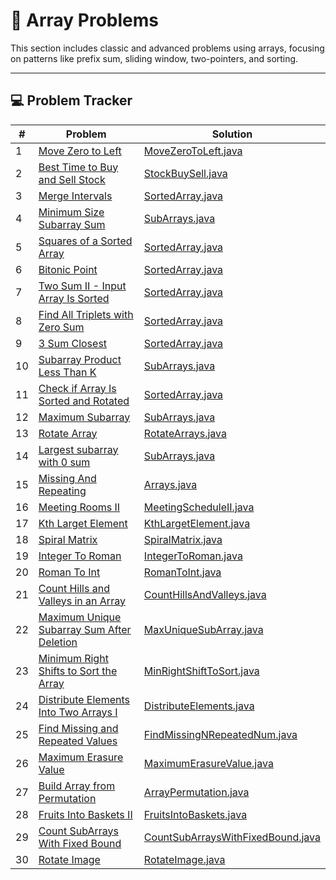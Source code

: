 # 🧮 Array Problems

This section includes classic and advanced problems using arrays, focusing on patterns like prefix sum, sliding window,
two-pointers, and sorting.

---

## 💻 Problem Tracker

| #  | Problem                                                                                                                 | Solution                                                                 |
|----|-------------------------------------------------------------------------------------------------------------------------|--------------------------------------------------------------------------|
| 1  | [Move Zero to Left](https://www.geeksforgeeks.org/move-all-zeros-to-front-of-array/)                                    | [MoveZeroToLeft.java](./MoveZeroToLeft.java)                             |
| 2  | [Best Time to Buy and Sell Stock](https://leetcode.com/problems/best-time-to-buy-and-sell-stock/description/)           | [StockBuySell.java](./StockBuySell.java)                                 |
| 3  | [Merge Intervals](https://leetcode.com/problems/merge-intervals/description/)                                           | [SortedArray.java](./SortedArray.java)                                   |
| 4  | [Minimum Size Subarray Sum](https://leetcode.com/problems/minimum-size-subarray-sum/description/)                       | [SubArrays.java](./SubArrays.java)                                       |
| 5  | [Squares of a Sorted Array](https://leetcode.com/problems/squares-of-a-sorted-array/description/)                       | [SortedArray.java](./SortedArray.java)                                   |
| 6  | [Bitonic Point](https://www.geeksforgeeks.org/problems/maximum-value-in-a-bitonic-array3001/1)                          | [SortedArray.java](./SortedArray.java)                                   |
| 7  | [Two Sum II - Input Array Is Sorted](https://leetcode.com/problems/two-sum-ii-input-array-is-sorted/description/)       | [SortedArray.java](./SortedArray.java)                                   |
| 8  | [Find All Triplets with Zero Sum](https://www.geeksforgeeks.org/problems/find-all-triplets-with-zero-sum/1)             | [SortedArray.java](./SortedArray.java)                                   |
| 9  | [3 Sum Closest](https://www.geeksforgeeks.org/problems/3-sum-closest/1)                                                 | [SortedArray.java](./SortedArray.java)                                   |
| 10 | [Subarray Product Less Than K](https://leetcode.com/problems/subarray-product-less-than-k/description/)                 | [SubArrays.java](./SubArrays.java)                                       |
| 11 | [Check if Array Is Sorted and Rotated](https://leetcode.com/problems/check-if-array-is-sorted-and-rotated/description/) | [SortedArray.java](./SortedArray.java)                                   |
| 12 | [Maximum Subarray](https://leetcode.com/problems/maximum-subarray/)                                                     | [SubArrays.java](./SubArrays.java)                                       |
| 13 | [Rotate Array](https://leetcode.com/problems/rotate-array/)                                                             | [RotateArrays.java](./RotateArrays.java)                                 |
| 14 | [Largest subarray with 0 sum](https://www.geeksforgeeks.org/problems/largest-subarray-with-0-sum/1)                     | [SubArrays.java](./SubArrays.java)                                       |
| 15 | [Missing And Repeating](https://www.geeksforgeeks.org/problems/find-missing-and-repeating2512/1)                        | [Arrays.java](./SubArrays.java)                                          |
| 16 | [Meeting Rooms II](https://neetcode.io/problems/meeting-schedule-ii)                                                    | [MeetingScheduleII.java](./MeetingScheduleII.java)                       |
| 17 | [Kth Larget Element](https://leetcode.com/problems/kth-largest-element-in-an-array/)                                    | [KthLargetElement.java](./KthLargetElement.java)                         |
| 18 | [Spiral Matrix](https://leetcode.com/problems/spiral-matrix/)                                                           | [SpiralMatrix.java](./SpiralMatrix.java)                                 |
| 19 | [Integer To Roman](https://leetcode.com/problems/integer-to-roman/)                                                     | [IntegerToRoman.java](./IntegerToRoman.java)                             |
| 20 | [Roman To Int](https://leetcode.com/problems/roman-to-integer/)                                                         | [RomanToInt.java](/RomanToInt.java)                                      |
| 21 | [Count Hills and Valleys in an Array](https://leetcode.com/problems/count-hills-and-valleys-in-an-array)                | [CountHillsAndValleys.java](./CountHillsAndValleys.java)                 |
| 22 | [Maximum Unique Subarray Sum After Deletion](https://leetcode.com/problems/maximum-unique-subarray-sum-after-deletion/) | [MaxUniqueSubArray.java](./MaxUniqueSubArray.java)                       |
| 23 | [Minimum Right Shifts to Sort the Array](https://leetcode.com/problems/minimum-right-shifts-to-sort-the-array/)         | [MinRightShiftToSort.java](./MinRightShiftToSort.java)                   |
| 24 | [Distribute Elements Into Two Arrays I](https://leetcode.com/problems/distribute-elements-into-two-arrays-i/)           | [DistributeElements.java](./DistributeElements.java)                     |
| 25 | [Find Missing and Repeated Values](https://leetcode.com/problems/find-missing-and-repeated-values/)                     | [FindMissingNRepeatedNum.java](./FindMissingNRepeatedNum.java)           |
| 26 | [Maximum Erasure Value](https://leetcode.com/problems/maximum-erasure-value/)                                           | [MaximumErasureValue.java](./MaximumErasureValue.java)                   |
| 27 | [Build Array from Permutation](https://leetcode.com/problems/build-array-from-permutation/)                             | [ArrayPermutation.java](./ArrayPermutation.java)                         |
| 28 | [Fruits Into Baskets II](https://leetcode.com/problems/fruits-into-baskets-ii/)                                         | [FruitsIntoBaskets.java](./FruitsIntoBaskets.java)                       |
| 29 | [Count SubArrays With Fixed Bound](https://leetcode.com/problems/count-subarrays-with-fixed-bounds/)                    | [CountSubArraysWithFixedBound.java](./CountSubArraysWithFixedBound.java) |
| 30 | [Rotate Image](https://leetcode.com/problems/rotate-image/)                                                             | [RotateImage.java](./RotateImage.java)                                   |